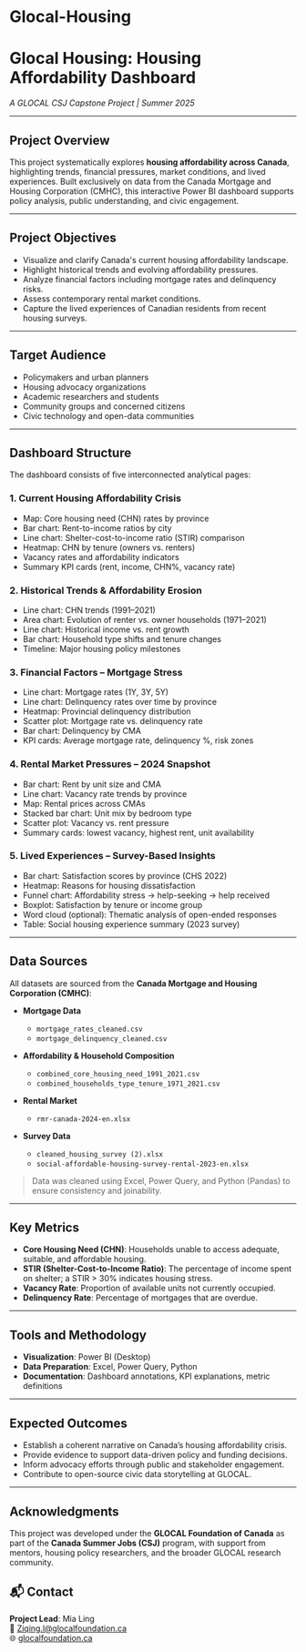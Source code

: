 # Glocal-Housing
# Glocal Housing: Housing Affordability Dashboard
*A GLOCAL CSJ Capstone Project | Summer 2025*

---

## Project Overview

This project systematically explores **housing affordability across Canada**, highlighting trends, financial pressures, market conditions, and lived experiences. Built exclusively on data from the Canada Mortgage and Housing Corporation (CMHC), this interactive Power BI dashboard supports policy analysis, public understanding, and civic engagement.

---

## Project Objectives

- Visualize and clarify Canada's current housing affordability landscape.
- Highlight historical trends and evolving affordability pressures.
- Analyze financial factors including mortgage rates and delinquency risks.
- Assess contemporary rental market conditions.
- Capture the lived experiences of Canadian residents from recent housing surveys.

---

## Target Audience

- Policymakers and urban planners  
- Housing advocacy organizations  
- Academic researchers and students  
- Community groups and concerned citizens  
- Civic technology and open-data communities  

---

## Dashboard Structure

The dashboard consists of five interconnected analytical pages:

### 1. Current Housing Affordability Crisis
- Map: Core housing need (CHN) rates by province
- Bar chart: Rent-to-income ratios by city
- Line chart: Shelter-cost-to-income ratio (STIR) comparison
- Heatmap: CHN by tenure (owners vs. renters)
- Vacancy rates and affordability indicators
- Summary KPI cards (rent, income, CHN%, vacancy rate)

### 2. Historical Trends & Affordability Erosion
- Line chart: CHN trends (1991–2021)
- Area chart: Evolution of renter vs. owner households (1971–2021)
- Line chart: Historical income vs. rent growth
- Bar chart: Household type shifts and tenure changes
- Timeline: Major housing policy milestones

### 3. Financial Factors – Mortgage Stress
- Line chart: Mortgage rates (1Y, 3Y, 5Y)
- Line chart: Delinquency rates over time by province
- Heatmap: Provincial delinquency distribution
- Scatter plot: Mortgage rate vs. delinquency rate
- Bar chart: Delinquency by CMA
- KPI cards: Average mortgage rate, delinquency %, risk zones

### 4. Rental Market Pressures – 2024 Snapshot
- Bar chart: Rent by unit size and CMA
- Line chart: Vacancy rate trends by province
- Map: Rental prices across CMAs
- Stacked bar chart: Unit mix by bedroom type
- Scatter plot: Vacancy vs. rent pressure
- Summary cards: lowest vacancy, highest rent, unit availability

### 5. Lived Experiences – Survey-Based Insights
- Bar chart: Satisfaction scores by province (CHS 2022)
- Heatmap: Reasons for housing dissatisfaction
- Funnel chart: Affordability stress → help-seeking → help received
- Boxplot: Satisfaction by tenure or income group
- Word cloud (optional): Thematic analysis of open-ended responses
- Table: Social housing experience summary (2023 survey)

---

## Data Sources

All datasets are sourced from the **Canada Mortgage and Housing Corporation (CMHC)**:

- **Mortgage Data**
  - `mortgage_rates_cleaned.csv`
  - `mortgage_delinquency_cleaned.csv`

- **Affordability & Household Composition**
  - `combined_core_housing_need_1991_2021.csv`
  - `combined_households_type_tenure_1971_2021.csv`

- **Rental Market**
  - `rmr-canada-2024-en.xlsx`

- **Survey Data**
  - `cleaned_housing_survey (2).xlsx`
  - `social-affordable-housing-survey-rental-2023-en.xlsx`

> Data was cleaned using Excel, Power Query, and Python (Pandas) to ensure consistency and joinability.

---

## Key Metrics

- **Core Housing Need (CHN)**: Households unable to access adequate, suitable, and affordable housing.
- **STIR (Shelter-Cost-to-Income Ratio)**: The percentage of income spent on shelter; a STIR > 30% indicates housing stress.
- **Vacancy Rate**: Proportion of available units not currently occupied.
- **Delinquency Rate**: Percentage of mortgages that are overdue.

---

## Tools and Methodology

- **Visualization**: Power BI (Desktop)  
- **Data Preparation**: Excel, Power Query, Python  
- **Documentation**: Dashboard annotations, KPI explanations, metric definitions  

---

## Expected Outcomes

- Establish a coherent narrative on Canada’s housing affordability crisis.
- Provide evidence to support data-driven policy and funding decisions.
- Inform advocacy efforts through public and stakeholder engagement.
- Contribute to open-source civic data storytelling at GLOCAL.

---

## Acknowledgments

This project was developed under the **GLOCAL Foundation of Canada** as part of the **Canada Summer Jobs (CSJ)** program, with support from mentors, housing policy researchers, and the broader GLOCAL research community.


## 📬 Contact

**Project Lead**: Mia Ling  
📧 Ziqing.l@glocalfoundation.ca  
🌐 [glocalfoundation.ca](https://www.glocalfoundation.ca)

